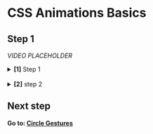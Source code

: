 # CSS Animations Basics

## Step 1

_VIDEO PLACEHOLDER_

<details>
<summary>
  <b>[1]</b> Step 1
</summary>

```jsx
tbd;
```

</details>
<br />
<details>
<summary>
  <b>[2]</b> step 2
</summary>
  <br/>
<details>

<summary>
step 1.1
</summary>

```jsx
tbd;
```

</details>
<details>
<summary>
step 1.2
</summary>

```jsx
tbd;
```

</details>
</details>

## Next step

**Go to: [Circle Gestures](../CircleGestures/)**
